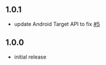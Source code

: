 ## 1.0.1

* update Android Target API to fix [#5](https://github.com/ueman/application_icon/issues/5)


## 1.0.0

* initial release
